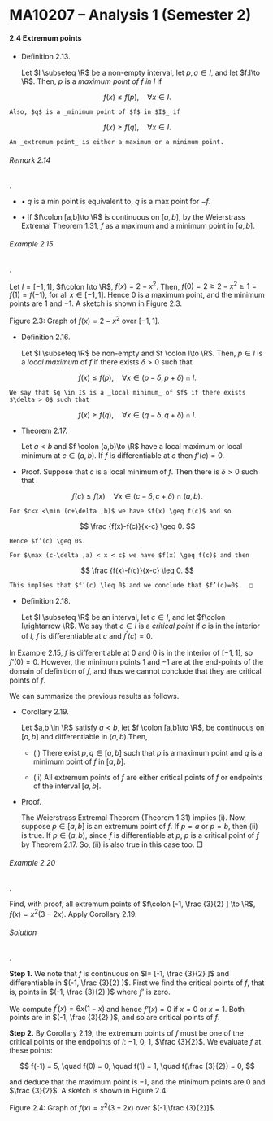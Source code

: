 MA10207 – Analysis 1 (Semester 2)
=================================

#### 2.4 Extremum points

*   Deﬁnition 2.13. 
    
    Let $I \subseteq \R$ be a non-empty interval, let $p,q \in I$, and let $f:I\to \R$. Then, $p$ is a _maximum point of $f$ in $I$_ if
    
    
$$
 f(x) \leq f(p) , \quad \forall x\in I. 
$$

    
    Also, $q$ is a _minimum point of $f$ in $I$_ if
    
    
$$
 f(x) \geq f(q) ,\quad \forall x \in I. 
$$

    
    An _extremum point_ is either a maximum or a minimum point.
    

###### Remark 2.14

. 

*   • $q$ is a min point is equivalent to, $q$ is a max point for $-f$.
    
*   • If $f\colon [a,b]\to \R$ is continuous on $[a,b]$, by the Weierstrass Extremal Theorem 1.31, $f$ as a maximum and a minimum point in $[a,b]$.
    

###### Example 2.15

. 

Let $I=[-1,1]$, $f\colon I\to \R$, $f(x) = 2-x^2$. Then, $f(0) = 2 \geq 2-x^2\geq 1=f(1)=f(-1)$, for all $x \in [-1,1]$. Hence $0$ is a maximum point, and the minimum points are $1$ and $-1$. A sketch is shown in Figure 2.3.

Figure 2.3: Graph of $f(x) = 2-x^2$ over $[-1,1]$.

*   Deﬁnition 2.16. 
    
    Let $I \subseteq \R$ be non-empty and $f \colon I\to \R$. Then, $p\in I$ is a _local maximum_ of $f$ if there exists $\delta > 0$ such that
    
    
$$
 f(x) \leq f(p), \quad \forall x \in (p-\delta ,p+\delta ) \cap I . 
$$

    
    We say that $q \in I$ is a _local minimum_ of $f$ if there exists $\delta > 0$ such that
    
    
$$
 f(x) \geq f(q) , \quad \forall x \in (q-\delta ,q+\delta ) \cap I . 
$$

    

*   Theorem 2.17. 
    
    Let $a<b$ and $f \colon (a,b)\to \R$ have a local maximum or local minimum at $c\in (a,b)$. If $f$ is diﬀerentiable at $c$ then $f’(c) = 0$.
    

*   Proof. Suppose that $c$ is a local minimum of $f$. Then there is $\delta >0$ such that
    
    
$$
 f(c) \leq f(x) \quad \forall x\in (c-\delta ,c+\delta ) \cap (a,b). 
$$

    
    For $c<x <\min (c+\delta ,b)$ we have $f(x) \geq f(c)$ and so
    
    
$$
 \frac {f(x)-f(c)}{x-c} \geq 0. 
$$

    
    Hence $f’(c) \geq 0$.
    
    For $\max (c-\delta ,a) < x < c$ we have $f(x) \geq f(c)$ and then
    
    
$$
 \frac {f(x)-f(c)}{x-c} \leq 0. 
$$

    
    This implies that $f’(c) \leq 0$ and we conclude that $f’(c)=0$.  □
    

*   Deﬁnition 2.18. 
    
    Let $I \subseteq \R$ be an interval, let $c \in I$, and let $f\colon I\rightarrow \R$. We say that $c \in I$ is a _critical point_ if $c$ is in the interior of $I$, $f$ is diﬀerentiable at $c$ and $f^\prime (c) = 0$.
    

In Example 2.15, $f$ is diﬀerentiable at $0$ and $0$ is in the interior of $[-1,1]$, so $f’(0)=0$. However, the minimum points $1$ and $-1$ are at the end-points of the domain of deﬁnition of $f$, and thus we cannot conclude that they are critical points of $f$.

We can summarize the previous results as follows.

*   Corollary 2.19. 
    
    Let $a,b \in \R$ satisfy $a < b$, let $f \colon [a,b]\to \R$, be continuous on $[a,b]$ and diﬀerentiable in $(a,b)$.Then,
    
    *   (i) There exist $p,q\in [a,b]$ such that $p$ is a maximum point and $q$ is a minimum point of $f$ in $[a,b]$.
        
    *   (ii) All extremum points of $f$ are either critical points of $f$ or endpoints of the interval $[a,b]$.
        

*   Proof.
    
    The Weierstrass Extremal Theorem (Theorem 1.31) implies (i). Now, suppose $p\in [a,b]$ is an extremum point of $f$. If $p = a$ or $p=b$, then (ii) is true. If $p \in (a,b)$, since $f$ is diﬀerentiable at $p$, $p$ is a critical point of $f$ by Theorem 2.17. So, (ii) is also true in this case too.  □
    

###### Example 2.20

. 

Find, with proof, all extremum points of $f\colon [-1, \frac {3}{2} ] \to \R$, $f(x) = x^2(3-2x)$. Apply Corollary 2.19.

###### Solution

. 

**Step 1.** We note that $f$ is continuous on $I= [-1, \frac {3}{2} ]$ and diﬀerentiable in $(-1, \frac {3}{2} )$. First we ﬁnd the critical points of $f$, that is, points in $(-1, \frac {3}{2} )$ where $f’$ is zero.

We compute $f^\prime (x) = 6x(1-x)$ and hence $f’(x) = 0$ if $x=0$ or $x=1$. Both points are in $(-1, \frac {3}{2} )$, and so are critical points of $f$.

**Step 2.** By Corollary 2.19, the extremum points of $f$ must be one of the critical points or the endpoints of $I$: $-1$, $0$, $1$, $\frac {3}{2}$. We evaluate $f$ at these points:


$$
 f(-1) = 5, \quad f(0) = 0, \quad f(1) = 1, \quad f(\frac {3}{2}) = 0, 
$$


and deduce that the maximum point is $-1$, and the minimum points are $0$ and $\frac {3}{2}$. A sketch is shown in Figure 2.4.

Figure 2.4: Graph of $f(x) = x^2(3-2x)$ over $[-1,\frac {3}{2}]$.